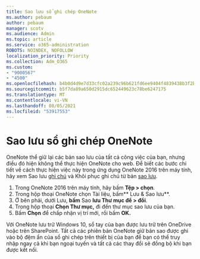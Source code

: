 ```yaml
---
title: Sao lưu sổ ghi chép OneNote
ms.author: pebaum
author: pebaum
manager: scotv
ms.audience: Admin
ms.topic: article
ms.service: o365-administration
ROBOTS: NOINDEX, NOFOLLOW
localization_priority: Priority
ms.collection: Adm_O365
ms.custom:
- "9000567"
- "4500"
ms.openlocfilehash: b4b0d4d9e7d33cfc02a239c96b621fd6ee9404f4839438b3f2b194ceda54658c
ms.sourcegitcommit: b5f7da89a650d2915dc652449623c78be6247175
ms.translationtype: MT
ms.contentlocale: vi-VN
ms.lasthandoff: 08/05/2021
ms.locfileid: "53917553"
---
```

# <a name="backup-notebooks-in-onenote"></a>Sao lưu sổ ghi chép OneNote

OneNote thể giữ lại các bản sao lưu của tất cả công việc của bạn, nhưng điều đó hiện không thể thực hiện OneNote cho web. Để biết các bước chi tiết về cách thực hiện việc này trong ứng dụng OneNote 2016 trên máy tính, hãy xem Sao lưu [ghi chú](https://support.office.com/article/back-up-notes-f58b34b0-611d-435e-87fa-7942a1767af4#id0eaabaaa=2016,_2013,_2010) và Khôi phục ghi chú từ bản [sao lưu](https://support.microsoft.com/office/5daf9cb0-6769-4998-a5de-f044fdd0d831).

1. Trong OneNote 2016 trên máy tính, hãy bấm **Tệp > chọn**.
2. Trong hộp thoại OneNote chọn Tài liệu, bấm** Lưu & Sao lưu**.
3. Ở bên phải, dưới Lưu, **bấm** Sao **lưu Thư mục để > đổi**.
4. Trong hộp thoại **Chọn Thư mục,** đi đến thư mục sao lưu của bạn.
5. Bấm **Chọn** để chấp nhận vị trí mới, rồi bấm **OK.**

Với OneNote lưu trữ Windows 10, sổ tay của bạn được lưu trữ trên OneDrive hoặc trên SharePoint. Tất cả các phiên bản OneNote giữ bản sao được ghi vào bộ đệm ẩn của sổ ghi chép trên thiết bị của bạn để bạn có thể truy nhập ngay cả khi bạn ngoại tuyến và tất cả các thay đổi sẽ đồng bộ khi bạn được kết nối.

